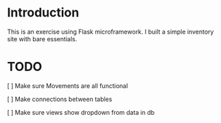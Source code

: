 # Introduction

This is an exercise using Flask microframework. I built a simple inventory site with bare essentials.

# TODO
[ ] Make sure Movements are all functional

[ ] Make connections between tables

[ ] Make sure views show dropdown from data in db
